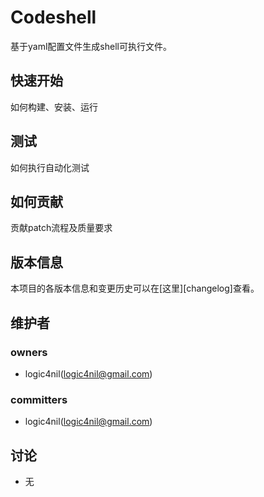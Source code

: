 Codeshell
===
基于yaml配置文件生成shell可执行文件。

快速开始
---
如何构建、安装、运行

测试
---
如何执行自动化测试

如何贡献
---
贡献patch流程及质量要求

版本信息
---
本项目的各版本信息和变更历史可以在[这里][changelog]查看。

维护者
---
### owners
* logic4nil(logic4nil@gmail.com)

### committers
* logic4nil(logic4nil@gmail.com)

讨论
---
* 无


